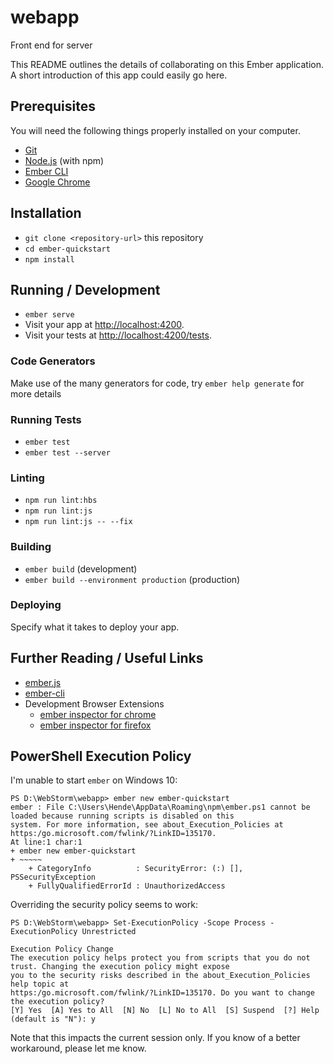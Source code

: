 # webapp
Front end for server

This README outlines the details of collaborating on this Ember application.
A short introduction of this app could easily go here.

## Prerequisites

You will need the following things properly installed on your computer.

* [Git](https://git-scm.com/)
* [Node.js](https://nodejs.org/) (with npm)
* [Ember CLI](https://ember-cli.com/)
* [Google Chrome](https://google.com/chrome/)

## Installation

* `git clone <repository-url>` this repository
* `cd ember-quickstart`
* `npm install`

## Running / Development

* `ember serve`
* Visit your app at [http://localhost:4200](http://localhost:4200).
* Visit your tests at [http://localhost:4200/tests](http://localhost:4200/tests).

### Code Generators

Make use of the many generators for code, try `ember help generate` for more details

### Running Tests

* `ember test`
* `ember test --server`

### Linting

* `npm run lint:hbs`
* `npm run lint:js`
* `npm run lint:js -- --fix`

### Building

* `ember build` (development)
* `ember build --environment production` (production)

### Deploying

Specify what it takes to deploy your app.

## Further Reading / Useful Links

* [ember.js](https://emberjs.com/)
* [ember-cli](https://ember-cli.com/)
* Development Browser Extensions
  * [ember inspector for chrome](https://chrome.google.com/webstore/detail/ember-inspector/bmdblncegkenkacieihfhpjfppoconhi)
  * [ember inspector for firefox](https://addons.mozilla.org/en-US/firefox/addon/ember-inspector/)


## PowerShell Execution Policy
I'm unable to start `ember` on Windows 10:

    PS D:\WebStorm\webapp> ember new ember-quickstart
    ember : File C:\Users\Hende\AppData\Roaming\npm\ember.ps1 cannot be loaded because running scripts is disabled on this
    system. For more information, see about_Execution_Policies at https:/go.microsoft.com/fwlink/?LinkID=135170.
    At line:1 char:1
    + ember new ember-quickstart
    + ~~~~~
        + CategoryInfo          : SecurityError: (:) [], PSSecurityException
        + FullyQualifiedErrorId : UnauthorizedAccess

Overriding the security policy seems to work:

    PS D:\WebStorm\webapp> Set-ExecutionPolicy -Scope Process -ExecutionPolicy Unrestricted
    
    Execution Policy Change
    The execution policy helps protect you from scripts that you do not trust. Changing the execution policy might expose
    you to the security risks described in the about_Execution_Policies help topic at
    https:/go.microsoft.com/fwlink/?LinkID=135170. Do you want to change the execution policy?
    [Y] Yes  [A] Yes to All  [N] No  [L] No to All  [S] Suspend  [?] Help (default is "N"): y

Note that this impacts the current session only.
If you know of a better workaround, please let me know.
